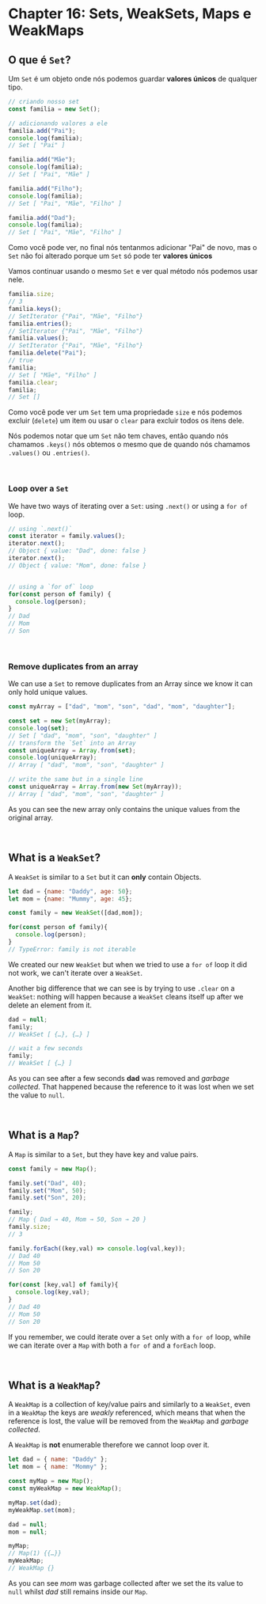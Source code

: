 # Chapter 16: Sets, WeakSets, Maps e WeakMaps

## O que é `Set`?

Um `Set` é um objeto onde nós podemos guardar **valores únicos** de qualquer tipo.

```js
// criando nosso set
const familia = new Set();

// adicionando valores a ele
familia.add("Pai");
console.log(familia);
// Set [ "Pai" ]

familia.add("Mãe");
console.log(familia);
// Set [ "Pai", "Mãe" ]

familia.add("Filho");
console.log(familia);
// Set [ "Pai", "Mãe", "Filho" ]

familia.add("Dad");
console.log(familia);
// Set [ "Pai", "Mãe", "Filho" ]
```

Como você pode ver, no final nós tentanmos adicionar "Pai" de novo, mas o `Set` não foi alterado porque um `Set` só pode ter **valores únicos**

Vamos continuar usando o mesmo `Set` e ver qual método nós podemos usar nele.

``` js
familia.size;
// 3
familia.keys();
// SetIterator {"Pai", "Mãe", "Filho"}
familia.entries();
// SetIterator {"Pai", "Mãe", "Filho"}
familia.values();
// SetIterator {"Pai", "Mãe", "Filho"}
familia.delete("Pai");
// true
familia;
// Set [ "Mãe", "Filho" ]
familia.clear;
familia;
// Set []
```

Como você pode ver um `Set` tem uma propriedade `size` e nós podemos excluir (`delete`) um item ou usar o `clear` para excluir todos os itens dele.

Nós podemos notar que um `Set` não tem chaves, então quando nós chamamos `.keys()` nós obtemos o mesmo que de quando nós chamamos `.values()` ou `.entries()`.

&nbsp;

### Loop over a `Set`

We have two ways of iterating over a `Set`: using `.next()` or using a `for of` loop.

``` js
// using `.next()`
const iterator = family.values();
iterator.next();
// Object { value: "Dad", done: false }
iterator.next();
// Object { value: "Mom", done: false }


// using a `for of` loop
for(const person of family) {
  console.log(person);
}
// Dad
// Mom
// Son
```

&nbsp;

### Remove duplicates from an array

We can use a `Set` to remove duplicates from an Array since we know it can only hold unique values.

```js
const myArray = ["dad", "mom", "son", "dad", "mom", "daughter"];

const set = new Set(myArray);
console.log(set);
// Set [ "dad", "mom", "son", "daughter" ]
// transform the `Set` into an Array
const uniqueArray = Array.from(set);
console.log(uniqueArray);
// Array [ "dad", "mom", "son", "daughter" ]

// write the same but in a single line
const uniqueArray = Array.from(new Set(myArray));
// Array [ "dad", "mom", "son", "daughter" ]
```

As you can see the new array only contains the unique values from the original array.

&nbsp;

## What is a `WeakSet`?

A `WeakSet` is similar to a `Set` but it can **only** contain Objects.


``` js
let dad = {name: "Daddy", age: 50};
let mom = {name: "Mummy", age: 45};

const family = new WeakSet([dad,mom]);

for(const person of family){
  console.log(person);
}
// TypeError: family is not iterable
```

We created our new `WeakSet` but when we tried to use a `for of` loop it did not work, we can't iterate over a `WeakSet`.

Another big difference that we can see is by trying to use `.clear` on a `WeakSet`: nothing will happen because a `WeakSet` cleans itself up after we delete an element from it.

```js
dad = null;
family;
// WeakSet [ {…}, {…} ]

// wait a few seconds
family;
// WeakSet [ {…} ]
```

As you can see after a few seconds **dad** was removed and *garbage collected*. That happened because the reference to it was lost when we set the value to `null`.


&nbsp;

## What is a `Map`?

A `Map` is similar to a `Set`, but they have key and value pairs.

```js
const family = new Map();

family.set("Dad", 40);
family.set("Mom", 50);
family.set("Son", 20);

family;
// Map { Dad → 40, Mom → 50, Son → 20 }
family.size;
// 3

family.forEach((key,val) => console.log(val,key));
// Dad 40
// Mom 50
// Son 20

for(const [key,val] of family){
  console.log(key,val);
}
// Dad 40
// Mom 50
// Son 20
```

If you remember, we could iterate over a `Set` only with a `for of` loop, while we can iterate over a `Map` with both a `for of` and a `forEach` loop.

&nbsp;

## What is a `WeakMap`?

A `WeakMap` is a collection of key/value pairs and similarly to a `WeakSet`, even in a `WeakMap` the keys are *weakly* referenced, which means that when the reference is lost, the value will be removed from the `WeakMap` and *garbage collected*.

A `WeakMap` is **not** enumerable therefore we cannot loop over it.

```js
let dad = { name: "Daddy" };
let mom = { name: "Mommy" };

const myMap = new Map();
const myWeakMap = new WeakMap();

myMap.set(dad);
myWeakMap.set(mom);

dad = null;
mom = null;

myMap;
// Map(1) {{…}}
myWeakMap;
// WeakMap {}
```

As you can see *mom* was garbage collected after we set the its value to `null` whilst *dad* still remains inside our `Map`.
